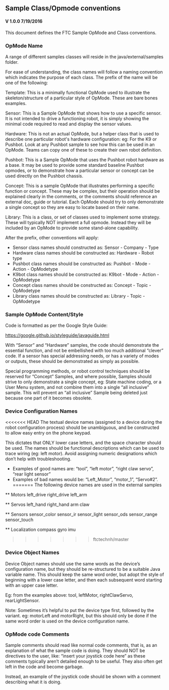 ## Sample Class/Opmode conventions
#### V 1.0.0  7/19/2016

This document defines the FTC Sample OpMode and Class conventions.

### OpMode Name

A range of different samples classes will reside in the java/external/samples folder.

For ease of understanding, the class names will follow a naming convention which indicates
the purpose of each class.  The prefix of the name will be one of the following:

Template:	This is a minimally functional OpMode used to illustrate the skeleton/structure
            of a particular style of OpMode.  These are bare bones examples.

Sensor:    	This is a Sample OpMode that shows how to use a specific sensor.
            It is not intended to drive a functioning robot, it is simply showing the minimal code
            required to read and display the sensor values.

Hardware:	This is not an actual OpMode, but a helper class that is used to describe
            one particular robot's hardware configuration:   eg: For the K9 or Pushbot.
            Look at any Pushbot sample to see how this can be used in an OpMode.
            Teams can copy one of these to create their own robot definition.

Pushbot:	This is a Sample OpMode that uses the Pushbot robot hardware as a base.
            It may be used to provide some standard baseline Pushbot opmodes, or
            to demonstrate how a particular sensor or concept can be used directly on the
            Pushbot chassis.

Concept:	This is a sample OpMode that illustrates performing a specific function or concept.
            These may be complex, but their operation should be explained clearly in the comments,
            or the comments should reference an external doc, guide or tutorial.
            Each OpMode should try to only demonstrate a single concept so they are easy to
            locate based on their name.

Library:    This is a class, or set of classes used to implement some strategy.
            These will typically NOT implement a full opmode.  Instead they will be included
            by an OpMode to provide some stand-alone capability.

After the prefix, other conventions will apply:

* Sensor class names should constructed as:       Sensor - Company - Type
* Hardware class names should be constructed as:  Hardware - Robot type
* Pushbot class names should be constructed as:   Pushbot - Mode - Action - OpModetype
* K9bot class names should be constructed as:     K9bot - Mode - Action - OpModetype
* Concept class names should be constructed as:   Concept - Topic - OpModetype
* Library class names should be constructed as:   Library - Topic - OpModetype

### Sample OpMode Content/Style

Code is formatted as per the Google Style Guide:

https://google.github.io/styleguide/javaguide.html

With “Sensor” and “Hardware” samples, the code should demonstrate the essential function,
and not be embellished with too much additional “clever” code.  If a sensor has special
addressing needs, or has a variety of modes or outputs, these should be demonstrated as
simply as possible.

Special programming methods, or robot control techniques should be reserved for “Concept” Samples,
and where possible, Samples should strive to only demonstrate a single concept,
eg: State machine coding, or a User Menu system, and not combine them into a single “all inclusive”
sample.  This will prevent an “all inclusive” Sample being deleted just because one part of it
becomes obsolete.

### Device Configuration Names

<<<<<<< HEAD
The textual device names (assigned to a device during the robot configuration process) should
be unambiguous, and be constructed to allow easy entry on the phone keypad.

This dictates that ONLY lower case letters, and the space character should be used.
The names should be functional descriptions which can be used to trace wiring (eg: left motor).
Avoid assigning numeric designations which don’t help with troubleshooting.

* Examples of good names are: “tool”, “left motor”, “right claw servo”, “rear light sensor”
* Examples of bad names would be: “Left_Motor”,  “motor_1”,  “Servo#2”.
=======
The following device names are used in the external samples
 
** Motors
left_drive
right_drive
left_arm

** Servos
left_hand
right_hand
arm
claw

** Sensors
sensor_color
sensor_ir
sensor_light
sensor_ods
sensor_range
sensor_touch

** Localization
compass
gyro
imu 
>>>>>>> ftctechnh/master

### Device Object Names

Device Object names should use the same words as the device’s configuration name, but they
should be re-structured to be a suitable Java variable name.  This should keep the same word order,
but adopt the style of beginning with a lower case letter, and then each subsequent word
starting with an upper case letter.

Eg: from the examples above:  tool, leftMotor, rightClawServo, rearLightSensor.

Note:  Sometimes it’s helpful to put the device type first, followed by the variant.
eg:  motorLeft and motorRight, but this should only be done if the same word order
is used on the device configuration name.

### OpMode code Comments

Sample comments should read like normal code comments, that is, as an explanation of what the
sample code is doing.  They should NOT be directives to the user,
like: “insert your joystick code here” as these comments typically aren’t
detailed enough to be useful.  They also often get left in the code and become garbage.

Instead, an example of the joystick code should be shown with a comment describing what it is doing.
